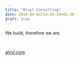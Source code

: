 ```yaml
---
title: "Alvyl Consulting"
date: 2019-04-01T19:58:14+05:30
draft: true
---
```


We build, therefore we are.

<br>

[alvyl.com](https://alvyl.com)